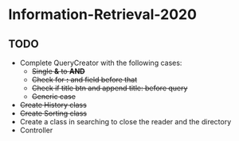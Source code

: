 # Information-Retrieval-2020

## TODO

* Complete QueryCreator with the following cases:
	* ~~Single __&__ to __AND__~~
	* ~~Check for __:__ and field before that~~
	* ~~Check if title btn and append title: before query~~
	* ~~Generic case~~
* ~~Create History class~~
* ~~Create Sorting class~~
* Create a class in searching to close the reader and the directory
* Controller